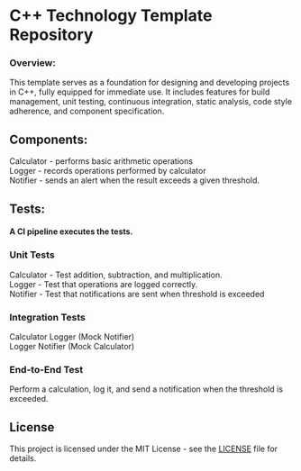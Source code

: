# **C++ Technology Template Repository**
### Overview:
This template serves as a foundation for designing and developing projects in C++, fully equipped for immediate use. It includes features for build management, unit testing, continuous integration, static analysis, code style adherence, and component specification.

Components:  
---
Calculator - performs basic arithmetic operations  
Logger - records operations performed by calculator  
Notifier - sends an alert when the result exceeds a given threshold.  

Tests:
---
#### A CI pipeline executes the tests.
### Unit Tests  
Calculator - Test addition, subtraction, and multiplication.  
Logger - Test that operations are logged correctly.  
Notifier - Test that notifications are sent when threshold is exceeded  
### Integration Tests  
Calculator  Logger (Mock Notifier)  
Logger  Notifier (Mock Calculator)  
### End-to-End Test  
Perform a calculation, log it, and send a notification when the threshold is exceeded.  


## License
This project is licensed under the MIT License - see the [LICENSE](LICENSE) file for details.